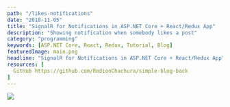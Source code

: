 ```yaml
---
path: "/likes-notifications"
date: "2018-11-05"
title: "SignalR for Notifications in ASP.NET Core + React/Redux App"
description: "Showing notification when somebody likes a post"
category: "programming"
keywords: [ASP.NET Core, React, Redux, Tutorial, Blog]
featuredImage: main.png
headline: "SignalR for Notifications in ASP.NET Core + React/Redux App"
resources: [
  GitHub https://github.com/RodionChachura/simple-blog-back
]
---
```


![](/main.png)
